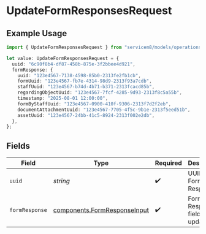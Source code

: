 # UpdateFormResponsesRequest

## Example Usage

```typescript
import { UpdateFormResponsesRequest } from "servicem8/models/operations";

let value: UpdateFormResponsesRequest = {
  uuid: "6c90f8b4-df87-458b-875e-3f2bbee4d921",
  formResponse: {
    uuid: "123e4567-7138-4598-85b0-2313fe2fb1cb",
    formUuid: "123e4567-fb7e-4314-98d9-2313f93a7cdb",
    staffUuid: "123e4567-b74d-4b71-b371-2313fcacd85b",
    regardingObjectUuid: "123e4567-7fcf-4285-9d93-2313f8c5a55b",
    timestamp: "2025-08-01 12:00:00",
    formByStaffUuid: "123e4567-0900-410f-9306-2313f7d2f2eb",
    documentAttachmentUuid: "123e4567-7705-4f5c-9b1e-2313f5eed51b",
    assetUuid: "123e4567-24bb-41c5-8924-2313f002e2db",
  },
};
```

## Fields

| Field                                                                        | Type                                                                         | Required                                                                     | Description                                                                  |
| ---------------------------------------------------------------------------- | ---------------------------------------------------------------------------- | ---------------------------------------------------------------------------- | ---------------------------------------------------------------------------- |
| `uuid`                                                                       | *string*                                                                     | :heavy_check_mark:                                                           | UUID of the Form Response                                                    |
| `formResponse`                                                               | [components.FormResponseInput](../../models/components/formresponseinput.md) | :heavy_check_mark:                                                           | Form Response fields to update                                               |